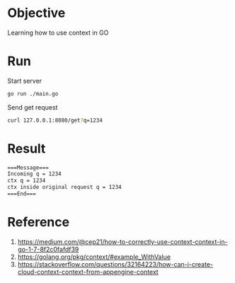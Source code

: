 # Objective
Learning how to use context in GO

# Run
Start server
```bash
go run ./main.go
```

Send get request
```bash
curl 127.0.0.1:8080/get?q=1234
```

# Result
```sh
===Message===
Incoming q = 1234
ctx q = 1234
ctx inside original request q = 1234
===End===
```

# Reference
1. https://medium.com/@cep21/how-to-correctly-use-context-context-in-go-1-7-8f2c0fafdf39
1. https://golang.org/pkg/context/#example_WithValue
1. https://stackoverflow.com/questions/32164223/how-can-i-create-cloud-context-context-from-appengine-context
